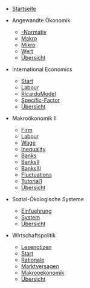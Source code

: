 - [Startseite](README.md)
- Angewandte Ökonomik
    - [-Normativ](VL_Angewandte/20203-05-10-Normativ.md)
    - [Makro](VL_Angewandte/2023-04-19-Makro.md)
    - [Mikro](VL_Angewandte/2023-04-26-Mikro.md)
    - [Wert](VL_Angewandte/2023-05-03-Wert.md)
    - [Übersicht](VL_Angewandte/README.md)

- International Economics
    - [Start](VL_International/2023-04-20-Start.md)
    - [Labour](VL_International/2023-04-27-Labour.md)
    - [RicardoModel](VL_International/2023-05-04-RicardoModel.md)
    - [Specific-Factor](VL_International/2023-05-11-Specific-Factor.md)
    - [Übersicht](VL_International/README.md)

- Makroökonomik II
    - [Firm](VL_Makro2/2023-04-13-Firm.md)
    - [Labour](VL_Makro2/2023-04-14-Labour.md)
    - [Wage](VL_Makro2/2023-04-20-Wage.md)
    - [Inequality](VL_Makro2/2023-04-21-Inequality.md)
    - [Banks](VL_Makro2/2023-04-27-Banks.md)
    - [BanksII](VL_Makro2/2023-04-28-BanksII.md)
    - [BanksIII](VL_Makro2/2023-05-04-BanksIII.md)
    - [Fluctuations](VL_Makro2/2023-05-08-Fluctuations.md)
    - [Tutorial1](VL_Makro2/2023-05-08-Tutorial1.md)
    - [Übersicht](VL_Makro2/README.md)

- Sozial-Ökologische Systeme
    - [Einfuehrung](VL_SoEco/2023-04-17-Einfuehrung.md)
    - [System](VL_SoEco/2023-04-24-System.md)
    - [Übersicht](VL_SoEco/README.md)

- Wirtschaftspolitik
    - [Lesenotizen](VL_WiPo/2023-04-00-Lesenotizen.md)
    - [Start](VL_WiPo/2023-04-20-Start.md)
    - [Rationale](VL_WiPo/2023-04-27-Rationale.md)
    - [Marktversagen](VL_WiPo/2023-05-04-Marktversagen.md)
    - [Makrooekonomik](VL_WiPo/2023-05-11-Makrooekonomik.md)
    - [Übersicht](VL_WiPo/README.md)

